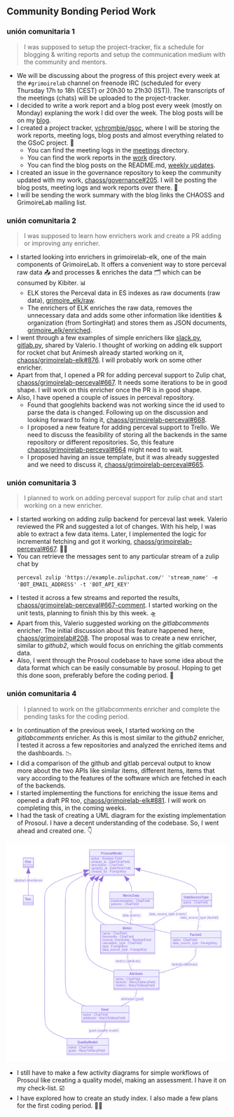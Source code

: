## Community Bonding Period Work

### unión comunitaria 1

> I was supposed to setup the project-tracker, fix a schedule for blogging & writing reports and setup the communication 
medium with the community and mentors.

- We will be discussing about the progress of this project every week at the `#grimoirelab` channel on freenode IRC 
(scheduled for every Thursday 17h to 18h (CEST) or 20h30 to 21h30 (IST)). The transcripts of the meetings (chats) will be 
uploaded to the project-tracker.
- I decided to write a work report and a blog post every week (mostly on Monday) explaning the work I did over the week. The 
blog posts will be on my [blog](https://vchrombie.github.io/blog).
- I created a project tracker, [vchrombie/gsoc](https://github.com/vchrombie/gsoc), where I will be storing the work reports, 
meeting logs, blog posts and almost everything related to the GSoC project. :tada:
  - You can find the meeting logs in the [meetings](https://github.com/vchrombie/gsoc/blob/master/meetings) directory.
  - You can find the work reports in the [work](https://github.com/vchrombie/gsoc/blob/master/work) directory.
  - You can find the blog posts on the README.md, [weekly updates](https://github.com/vchrombie/gsoc#weekly-updates).
- I created an issue in the governance repository to keep the community updated with my work, 
[chaoss/governance#205](https://github.com/chaoss/governance/issues/205). I will be posting the blog posts, meeting logs and 
work reports over there. :rocket:
- I will be sending the work summary with the blog links the CHAOSS and GrimoireLab mailing list.

### unión comunitaria 2

> I was supposed to learn how enrichers work and create a PR adding or improving any enricher.

- I started looking into enrichers in grimoirelab-elk, one of the main components of GrimoireLab. It offers a convenient way to store perceval raw data :outbox_tray: and processes & enriches the data :card_index_dividers: which can be consumed by Kibiter. :bar_chart:
  -  ELK stores the Perceval data in ES indexes as raw documents (raw data), [grimoire_elk/raw](https://github.com/chaoss/grimoirelab-elk/tree/master/grimoire_elk/raw).
  -  The enrichers of ELK enriches the raw data, removes the unnecessary data and adds some other information like identities & organization (from SortingHat) and stores them as JSON documents, [grimoire_elk/enriched](https://github.com/chaoss/grimoirelab-elk/tree/master/grimoire_elk/enriched).
- I went through a few examples of simple enrichers like [slack.py](https://github.com/chaoss/grimoirelab-elk/blob/master/grimoire_elk/enriched/slack.py), [gitlab.py](https://github.com/chaoss/grimoirelab-elk/blob/master/grimoire_elk/enriched/gitlab.py), shared by Valerio. I thought of working on adding elk support for rocket chat but Animesh already started working on it, [chaoss/grimoirelab-elk#876](https://github.com/chaoss/grimoirelab-elk/issues/876). I will probably work on some other enricher.
- Apart from that, I opened a PR for adding perceval support to Zulip chat, [chaoss/grimoirelab-perceval#667](https://github.com/chaoss/grimoirelab-perceval/pull/667). It needs some iterations to be in good shape. I will work on this enricher once the PR is in good shape.
- Also, I have opened a couple of issues in perceval repository.
  - Found that googlehits backend was not working since the id used to parse the data is changed. Following up on the discussion and looking forward to fixing it, [chaoss/grimoirelab-perceval#668](https://github.com/chaoss/grimoirelab-perceval/issues/668).
  - I proposed a new feature for adding perceval support to Trello. We need to discuss the feasibility of storing all the backends in the same repository or different repositories. So, this feature [chaoss/grimoirelab-perceval#664](https://github.com/chaoss/grimoirelab-perceval/issues/664) might need to wait.
  - I proposed having an issue template, but it was already suggested and we need to discuss it, [chaoss/grimoirelab-perceval#665](https://github.com/chaoss/grimoirelab-perceval/issues/665).

### unión comunitaria 3

> I planned to work on adding perceval support for zulip chat and start working on a new enricher.

- I started working on adding zulip backend for perceval last week. Valerio reviewed the PR and suggested a lot of changes. With his help, I was able to extract a few data items. Later, I implemented the logic for incremental fetching and got it working, [chaoss/grimoirelab-perceval#667](https://github.com/chaoss/grimoirelab-perceval/pull/667). :running_man: 
- You can retrieve the messages sent to any particular stream of a zulip chat by
  ```
  perceval zulip 'https://example.zulipchat.com/' 'stream_name' -e 'BOT_EMAIL_ADDRESS' -t 'BOT_API_KEY'
  ```
- I tested it across a few streams and reported the results, [chaoss/grimoirelab-perceval#667-comment](https://github.com/chaoss/grimoirelab-perceval/pull/667#issuecomment-633218035). I started working on the unit tests, planning to finish this by this week. :flying_saucer:
- Apart from this, Valerio suggested working on the *gitlabcomments* enricher. The initial discussion about this feature happened here, [chaoss/grimoirelab#208](https://github.com/chaoss/grimoirelab/issues/208). The proposal was to create a new enricher, similar to *github2*, which would focus on enriching the gitlab comments data.
- Also, I went through the Prosoul codebase to have some idea about the data format which can be easily consumable by prosoul. Hoping to get this done soon, preferably before the coding period. :cold_face:

### unión comunitaria 4

> I planned to work on the gitlabcomments enricher and complete the pending tasks for the coding period.

- In continuation of the previous week, I started working on the *gitlabcomments* enricher. As this is most similar to the *github2* enricher, I tested it across a few repositories and analyzed the enriched items and the dashboards. :chart_with_downwards_trend:
- I did a comparison of the github and gitlab perceval output to know more about the two APIs like similar items, different items, items that vary according to the features of the software which are fetched in each of the backends.
- I started implementing the functions for enriching the issue items and opened a draft PR too, [chaoss/grimoirelab-elk#881](https://github.com/chaoss/grimoirelab-elk/pull/881). I will work on completing this, in the coming weeks.
- I had the task of creating a UML diagram for the existing implementation of Prosoul. I have a decent understanding of the codebase. So, I went ahead and created one. :point_down:

![uml-prosoul](prosoul-uml.png)
- I still have to make a few activity diagrams for simple workflows of Prosoul like creating a quality model, making an assessment. I have it on my check-list. :ballot_box_with_check:
- I have explored how to create an study index. I also made a few plans for the first coding period. :ok_man:
